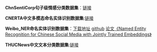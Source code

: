 

**ChnSentiCorp句子级情感分类数据集**：[链接](https://www.luge.ai/#/luge/dataDetail?id=25)

**CNERTA中文多模态命名实体识别数据集**:[链接](https://www.luge.ai/#/luge/dataDetail?id=42)

**Weibo_NER命名实体识别数据集**：[下载地址](https://tianchi.aliyun.com/dataset/144312) [github](https://github.com/hltcoe/golden-horse) [论文《Named Entity Recognition for Chinese Social Media with Jointly Trained Embeddings》](https://aclanthology.org/D15-1064.pdf)

**THUCNews中文文本分类数据集**:[链接](http://thuctc.thunlp.org/#%E4%B8%AD%E6%96%87%E6%96%87%E6%9C%AC%E5%88%86%E7%B1%BB%E6%95%B0%E6%8D%AE%E9%9B%86THUCNews)
